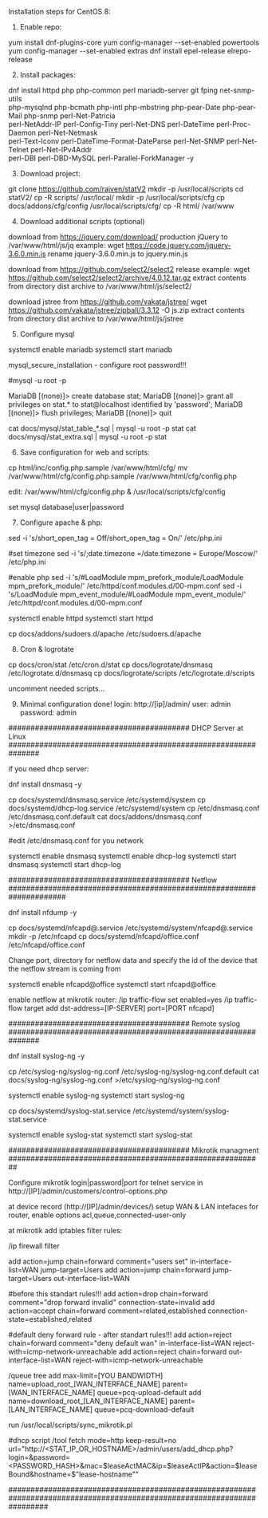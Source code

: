 Installation steps for CentOS 8:

1. Enable repo:

yum install dnf-plugins-core
yum config-manager --set-enabled powertools
yum config-manager --set-enabled extras
dnf install epel-release elrepo-release

2. Install packages:

dnf install httpd php php-common perl mariadb-server git fping net-snmp-utils \
php-mysqlnd php-bcmath php-intl php-mbstring php-pear-Date php-pear-Mail php-snmp perl-Net-Patricia \
perl-NetAddr-IP perl-Config-Tiny perl-Net-DNS perl-DateTime perl-Proc-Daemon perl-Net-Netmask \
perl-Text-Iconv perl-DateTime-Format-DateParse perl-Net-SNMP perl-Net-Telnet perl-Net-IPv4Addr \
perl-DBI perl-DBD-MySQL perl-Parallel-ForkManager -y

3. Download project:

git clone https://github.com/rajven/statV2
mkdir -p /usr/local/scripts
cd statV2/
cp -R scripts/ /usr/local/
mkdir -p /usr/local/scripts/cfg
cp docs/addons/cfg/config /usr/local/scripts/cfg/
cp -R html/ /var/www

4. Download additional scripts (optional)

download from https://jquery.com/download/ production jQuery to /var/www/html/js/jq
example: wget https://code.jquery.com/jquery-3.6.0.min.js
rename jquery-3.6.0.min.js to jquery.min.js

download from https://github.com/select2/select2 release
example: wget https://github.com/select2/select2/archive/4.0.12.tar.gz
extract contents from directory dist archive to /var/www/html/js/select2/

download jstree from  https://github.com/vakata/jstree/
wget https://github.com/vakata/jstree/zipball/3.3.12 -O js.zip
extract contents from directory dist archive to /var/www/html/js/jstree

5. Configure mysql

systemctl enable mariadb
systemctl start mariadb

mysql_secure_installation - configure root password!!!

#mysql -u root -p

MariaDB [(none)]> create database stat;
MariaDB [(none)]> grant all privileges on stat.* to stat@localhost identified by 'password';
MariaDB [(none)]> flush privileges;
MariaDB [(none)]> quit

cat docs/mysql/stat_table_*.sql | mysql -u root -p stat
cat docs/mysql/stat_extra.sql | mysql -u root -p stat

6. Save configuration for web and scripts:

cp html/inc/config.php.sample /var/www/html/cfg/
mv /var/www/html/cfg/config.php.sample /var/www/html/cfg/config.php

edit: /var/www/html/cfg/config.php & /usr/local/scripts/cfg/config

set mysql database|user|password

7. Configure apache & php:

sed -i 's/short_open_tag = Off/short_open_tag = On/' /etc/php.ini

#set timezone
sed -i 's/;date.timezone =/date.timezone = Europe\/Moscow/' /etc/php.ini

#enable php
sed -i 's/#LoadModule mpm_prefork_module/LoadModule mpm_prefork_module/' /etc/httpd/conf.modules.d/00-mpm.conf
sed -i 's/LoadModule mpm_event_module/#LoadModule mpm_event_module/' /etc/httpd/conf.modules.d/00-mpm.conf

systemctl enable httpd
systemctl start httpd

cp docs/addons/sudoers.d/apache /etc/sudoers.d/apache

8. Cron & logrotate

cp docs/cron/stat /etc/cron.d/stat
cp docs/logrotate/dnsmasq /etc/logrotate.d/dnsmasq
cp docs/logrotate/scripts /etc/logrotate.d/scripts

uncomment needed scripts...

9. Minimal configuration done! login: http://[ip]/admin/ user: admin password: admin

######################################### DHCP Server at Linux ###############################################################

if you need dhcp server:

dnf install dnsmasq -y

cp docs/systemd/dnsmasq.service /etc/systemd/system
cp docs/systemd/dhcp-log.service /etc/systemd/system
cp /etc/dnsmasq.conf /etc/dnsmasq.conf.default
cat docs/addons/dnsmasq.conf >/etc/dnsmasq.conf

#edit /etc/dnsmasq.conf for you network

systemctl enable dnsmasq
systemctl enable dhcp-log
systemctl start dnsmasq
systemctl start dhcp-log

######################################### Netflow #####################################################################

dnf install nfdump -y

cp docs/systemd/nfcapd@.service /etc/systemd/system/nfcapd@.service
mkdir -p /etc/nfcapd
cp docs/systemd/nfcapd/office.conf /etc/nfcapd/office.conf

Change port, directory for netflow data and specify the id of the device that the netflow stream is coming from

systemctl enable nfcapd@office
systemctl start nfcapd@office

enable netflow at mikrotik router:
/ip traffic-flow
set enabled=yes
/ip traffic-flow target
add dst-address=[IP-SERVER] port=[PORT nfcapd]

######################################### Remote syslog ###############################################################

dnf install syslog-ng -y

cp /etc/syslog-ng/syslog-ng.conf  /etc/syslog-ng/syslog-ng.conf.default
cat docs/syslog-ng/syslog-ng.conf >/etc/syslog-ng/syslog-ng.conf

systemctl enable syslog-ng
systemctl start syslog-ng

cp docs/systemd/syslog-stat.service /etc/systemd/system/syslog-stat.service

systemctl enable syslog-stat
systemctl start syslog-stat

######################################### Mikrotik managment ##########################################################

Configure mikrotik login|password|port for telnet service in http://[IP]/admin/customers/control-options.php

at device record (http://[IP]/admin/devices/) setup WAN & LAN intefaces for router, enable options acl,queue,connected-user-only

at mikrotik add iptables filter rules:

/ip firewall filter

add action=jump chain=forward comment="users set" in-interface-list=WAN jump-target=Users
add action=jump chain=forward jump-target=Users out-interface-list=WAN

#before this standart rules!!!
add action=drop chain=forward comment="drop forward invalid" connection-state=invalid
add action=accept chain=forward comment=related,established connection-state=established,related

#default deny forward rule - after standart rules!!!
add action=reject chain=forward comment="deny default wan" in-interface-list=WAN reject-with=icmp-network-unreachable
add action=reject chain=forward out-interface-list=WAN reject-with=icmp-network-unreachable

/queue tree
add max-limit=[YOU BANDWIDTH] name=upload_root_[WAN_INTERFACE_NAME] parent=[WAN_INTERFACE_NAME] queue=pcq-upload-default
add name=download_root_[LAN_INTERFACE_NAME] parent=[LAN_INTERFACE_NAME] queue=pcq-download-default

run /usr/local/scripts/sync_mikrotik.pl

#dhcp script
/tool fetch mode=http keep-result=no url="http://<STAT_IP_OR_HOSTNAME>/admin/users/add_dhcp.php\?login=<LOGIN>&password=<PASSWORD_HASH>&mac=$leaseActMAC&ip=$leaseActIP&action=$leaseBound&hostname=$"lease-hostname""

#########################################################################################################################
